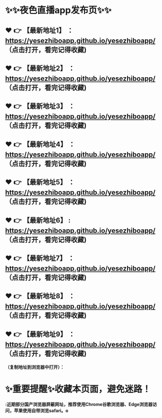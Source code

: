 # :sparkles::sparkles:夜色直播app发布页:sparkles::sparkles:

 :heart: :point_right: 【最新地址1】 ：https://yesezhiboapp.github.io/yesezhiboapp/  （点击打开，看完记得收藏)
 ------
 :heart: :point_right: 【最新地址2】 ：https://yesezhiboapp.github.io/yesezhiboapp/  （点击打开，看完记得收藏)
 ------
 :heart: :point_right: 【最新地址3】 ：https://yesezhiboapp.github.io/yesezhiboapp/   （点击打开，看完记得收藏)
 ------
 :heart: :point_right: 【最新地址4】 ：https://yesezhiboapp.github.io/yesezhiboapp/   （点击打开，看完记得收藏)
 ------
 :heart: :point_right: 【最新地址5】 ：https://yesezhiboapp.github.io/yesezhiboapp/   （点击打开，看完记得收藏)
 ------
 :heart: :point_right: 【最新地址6】 : https://yesezhiboapp.github.io/yesezhiboapp/   （点击打开，看完记得收藏)
 ------
 :heart: :point_right: 【最新地址7】 ：https://yesezhiboapp.github.io/yesezhiboapp/   （点击打开，看完记得收藏)
 ------
 :heart: :point_right: 【最新地址8】 ：https://yesezhiboapp.github.io/yesezhiboapp/   （点击打开，看完记得收藏)
 ------
 :heart: :point_right: 【最新地址9】 ：https://yesezhiboapp.github.io/yesezhiboapp/   （点击打开，看完记得收藏)
  ------

  
#### （复制地址到浏览器中打开）：
# :sparkles:重要提醒:sparkles:收藏本页面，避免迷路！
#### :近期部分国产浏览器屏蔽网址，推荐使用Chrome谷歌浏览器、Edge浏览器访问，苹果使用自带浏览safari。o
